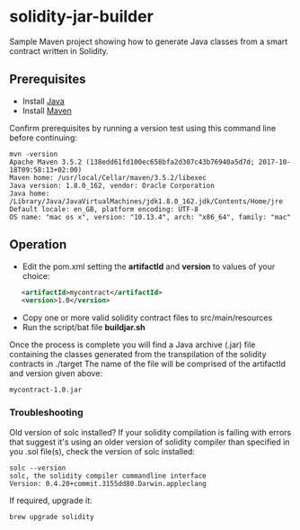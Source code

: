 # solidity-jar-builder
Sample Maven project showing how to generate Java classes from a smart contract written in Solidity.

## Prerequisites

 - Install [Java](https://java.com/en/download/help/windows_manual_download.xml)
 - Install [Maven](https://maven.apache.org/guides/getting-started/windows-prerequisites.html)
 
 Confirm prerequisites by running a version test using this command line before continuing:
 
 ```
mvn -version
Apache Maven 3.5.2 (138edd61fd100ec658bfa2d307c43b76940a5d7d; 2017-10-18T09:58:13+02:00)
Maven home: /usr/local/Cellar/maven/3.5.2/libexec
Java version: 1.8.0_162, vendor: Oracle Corporation
Java home: /Library/Java/JavaVirtualMachines/jdk1.8.0_162.jdk/Contents/Home/jre
Default locale: en_GB, platform encoding: UTF-8
OS name: "mac os x", version: "10.13.4", arch: "x86_64", family: "mac"
```

## Operation

 - Edit the pom.xml setting the __artifactId__ and __version__ to values of your choice:
 
 ```xml
    <artifactId>mycontract</artifactId>
    <version>1.0</version>
```
 - Copy one or more valid solidity contract files to src/main/resources
 - Run the script/bat file __buildjar.sh__
 
 Once the process is complete you will find a Java archive (.jar) file containing the classes generated from the transpilation of the solidity contracts in ./target
 The name of the file will be comprised of the artifactId and version given above:  
 
 ```
 mycontract-1.0.jar
 ```

### Troubleshooting

Old version of solc installed?  If your solidity compilation is failing with errors that suggest it's using an older version of solidity compiler than specified in you .sol file(s),
check the version of solc installed:

```shell script
solc --version
solc, the solidity compiler commandline interface
Version: 0.4.20+commit.3155dd80.Darwin.appleclang
``` 

If required, upgrade it:

```shell script
brew upgrade solidity
```
 
